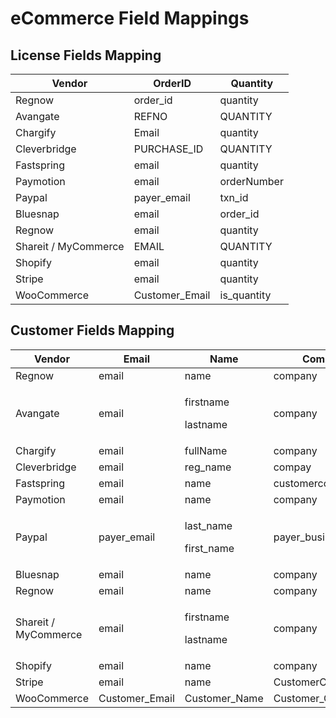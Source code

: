 # eCommerce Field Mappings

## License Fields Mapping

| **Vendor**           | **OrderID**     | **Quantity** |
| -------------------- | --------------- | ------------ |
| Regnow               | order\_id       | quantity     |
| Avangate             | REFNO           | QUANTITY     |
| Chargify             | Email           | quantity     |
| Cleverbridge         | PURCHASE\_ID    | QUANTITY     |
| Fastspring           | email           | quantity     |
| Paymotion            | email           | orderNumber  |
| Paypal               | payer\_email    | txn\_id      |
| Bluesnap             | email           | order\_id    |
| Regnow               | email           | quantity     |
| Shareit / MyCommerce | EMAIL           | QUANTITY     |
| Shopify              | email           | quantity     |
| Stripe               | email           | quantity     |
| WooCommerce          | Customer\_Email | is\_quantity |

## Customer Fields Mapping

| **Vendor**           | **Email**       | **Name**                          | **Company**           | **Address1**       | **Address2**       | **City**       | **State**       | **Zip**           | **Country**            | **Phone**       |
| -------------------- | --------------- | --------------------------------- | --------------------- | ------------------ | ------------------ | -------------- | --------------- | ----------------- | ---------------------- | --------------- |
| Regnow               | email           | name                              | company               | addr1              | addr2              | city           | state           | zip               | country                | phone           |
| Avangate             | email           | <p>firstname</p><p>lastname</p>   | company               | addr1              | addr2              | city           | state           | zipcode           | country                | phone           |
| Chargify             | email           | fullName                          | company               | address1           | address2           | city           | state           | zip               | country                | phone           |
| Cleverbridge         | email           | reg\_name                         | compay                | street             | street2            | city           | state           | zip               | country                | phone           |
| Fastspring           | email           | name                              | customercompany       | AddressStreet1     | AddressStreet2     | AddressCity    | AddressRegion   | AddressPostalCode | AddressCountry         | CustomerPhone   |
| Paymotion            | email           | name                              | company               | address1           | address2           | city           | region          | zip\_postal       | country                | Phone\_Number   |
| Paypal               | payer\_email    | <p>last_name</p><p>first_name</p> | payer\_business\_name | address\_street    | cust\_address2     | address\_city  | address\_state  | address\_zip      | address\_country\_code | cust\_phone     |
| Bluesnap             | email           | name                              | company               | addr1              | addr2              | city           | state           | zip               | country                | phone           |
| Regnow               | email           | name                              | company               | addr1              | addr2              | city           | state           | zip               | country                | phone           |
| Shareit / MyCommerce | email           | <p>firstname</p><p>lastname</p>   | company               | street             | addr2              | city           | state           | zip               | country                | phone           |
| Shopify              | email           | name                              | company               | address1           | address2           | city           | province        | zip               | country                | phone           |
| Stripe               | email           | name                              | CustomerCompany       | AddressStreet1     | AddressStreet2     | AddressCity    | AddressRegion   | AddressPostalCode | AddressCountry         | CustomerPhone   |
| WooCommerce          | Customer\_Email | Customer\_Name                    | Customer\_Company     | Customer\_Address1 | Customer\_Address2 | Customer\_City | Customer\_State | Customer\_Zip     | Customer\_Country      | Customer\_Phone |
